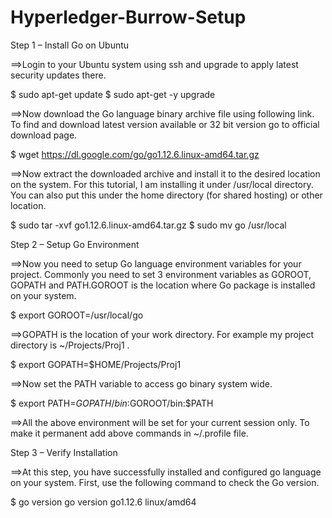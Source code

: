 # Hyperledger-Burrow-Setup

Step 1 – Install Go on Ubuntu

==>Login to your Ubuntu system using ssh and upgrade to apply latest security updates there.

$ sudo apt-get update
$ sudo apt-get -y upgrade

==>Now download the Go language binary archive file using following link. To find and download latest version available or 32 bit version go to official download page.

$ wget https://dl.google.com/go/go1.12.6.linux-amd64.tar.gz

==>Now extract the downloaded archive and install it to the desired location on the system. For this tutorial, I am installing it under /usr/local directory. You can also put this under the home directory (for shared hosting) or other location.

$ sudo tar -xvf go1.12.6.linux-amd64.tar.gz
$ sudo mv go /usr/local

Step 2 – Setup Go Environment

==>Now you need to setup Go language environment variables for your project. Commonly you need to set 3 environment variables as GOROOT, GOPATH and PATH.GOROOT is the location where Go package is installed on your system.

$ export GOROOT=/usr/local/go

==>GOPATH is the location of your work directory. For example my project directory is ~/Projects/Proj1 .

$ export GOPATH=$HOME/Projects/Proj1

==>Now set the PATH variable to access go binary system wide.

$ export PATH=$GOPATH/bin:$GOROOT/bin:$PATH

==>All the above environment will be set for your current session only. To make it permanent add above commands in ~/.profile file.

Step 3 – Verify Installation

==>At this step, you have successfully installed and configured go language on your system. First, use the following command to check the Go version.

$ go version
go version go1.12.6 linux/amd64
